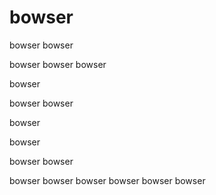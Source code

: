 # bowser
bowser
bowser


bowser
bowser
bowser

bowser

bowser
bowser

bowser

bowser

bowser
bowser

bowser
bowser
bowser
bowser
bowser
bowser

